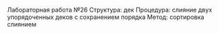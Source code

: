 Лабораторная работа №26
Структура: дек
Процедура: слияние двух упорядоченных деков с сохранением порядка
Метод: сортировка слиянием
